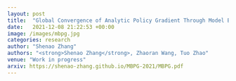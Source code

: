 ```yaml
---
layout: post
title:  "Global Convergence of Analytic Policy Gradient Through Model Backpropagation"
date:   2021-12-08 21:22:53 +00:00
image: /images/mbpg.jpg
categories: research
author: "Shenao Zhang"
authors: "<strong>Shenao Zhang</strong>, Zhaoran Wang, Tuo Zhao"
venue: "Work in progress"
arxiv: https://shenao-zhang.github.io/MBPG-2021/MBPG.pdf
---
```

